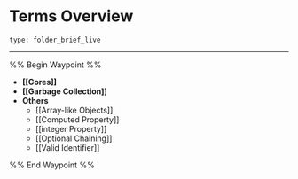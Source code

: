 # Terms Overview
 
```ccard
type: folder_brief_live
```
 
---

%% Begin Waypoint %%
- **[[Cores]]**
- **[[Garbage Collection]]**
- **Others**
	- [[Array-like Objects]]
	- [[Computed Property]]
	- [[integer Property]]
	- [[Optional Chaining]]
	- [[Valid Identifier]]

%% End Waypoint %%